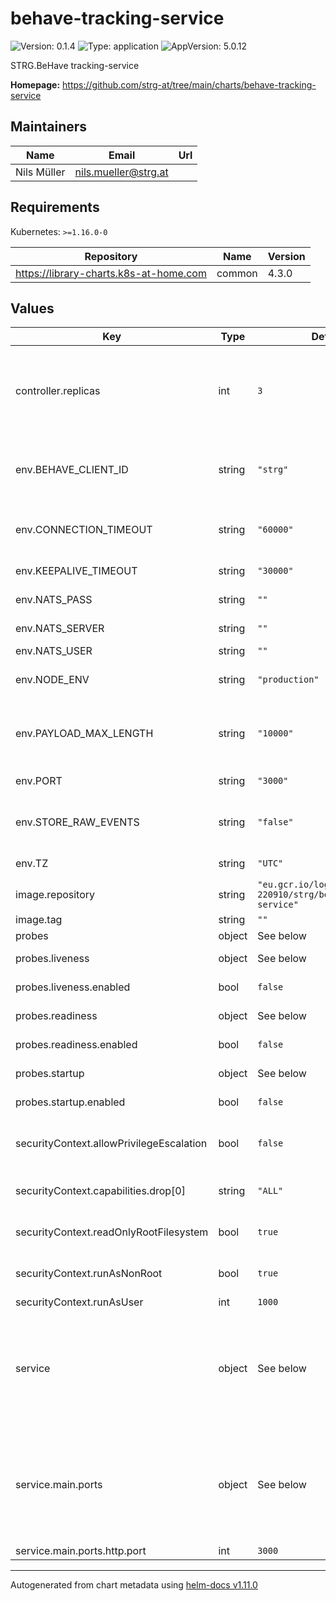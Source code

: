 # behave-tracking-service

![Version: 0.1.4](https://img.shields.io/badge/Version-0.1.4-informational?style=flat-square) ![Type: application](https://img.shields.io/badge/Type-application-informational?style=flat-square) ![AppVersion: 5.0.12](https://img.shields.io/badge/AppVersion-5.0.12-informational?style=flat-square)

STRG.BeHave tracking-service

**Homepage:** <https://github.com/strg-at/tree/main/charts/behave-tracking-service>

## Maintainers

| Name | Email | Url |
| ---- | ------ | --- |
| Nils Müller | <nils.mueller@strg.at> |  |

## Requirements

Kubernetes: `>=1.16.0-0`

| Repository | Name | Version |
|------------|------|---------|
| https://library-charts.k8s-at-home.com | common | 4.3.0 |

## Values

| Key | Type | Default | Description |
|-----|------|---------|-------------|
| controller.replicas | int | `3` | Number of desired pods. We use 3 minimum to assure no outage durring rollout/preemtible node restarts |
| env.BEHAVE_CLIENT_ID | string | `"strg"` | beHave client id used in logging reference aswel as in NATS message routing |
| env.CONNECTION_TIMEOUT | string | `"60000"` | beHave websocket connection timeout |
| env.KEEPALIVE_TIMEOUT | string | `"30000"` | beHave keep alive timeout |
| env.NATS_PASS | string | `""` | the nats password |
| env.NATS_SERVER | string | `""` | the nats server address |
| env.NATS_USER | string | `""` | the nats user |
| env.NODE_ENV | string | `"production"` | The default nodejs environment |
| env.PAYLOAD_MAX_LENGTH | string | `"10000"` | the maximum length of bytes before droping websocket frames |
| env.PORT | string | `"3000"` | websocket listening port |
| env.STORE_RAW_EVENTS | string | `"false"` | store raw events in db (require a working db connection) |
| env.TZ | string | `"UTC"` | The timezone in the container |
| image.repository | string | `"eu.gcr.io/logical-sled-220910/strg/behave/tracking-service"` | image repository |
| image.tag | string | `""` | image tag |
| probes | object | See below | [[ref]](https://kubernetes.io/docs/tasks/configure-pod-container/configure-liveness-readiness-startup-probes/) |
| probes.liveness | object | See below | Liveness probe configuration |
| probes.liveness.enabled | bool | `false` | Enable the liveness probe |
| probes.readiness | object | See below | Redainess probe configuration |
| probes.readiness.enabled | bool | `false` | Enable the readiness probe |
| probes.startup | object | See below | Startup probe configuration |
| probes.startup.enabled | bool | `false` | Enable the startup probe |
| securityContext.allowPrivilegeEscalation | bool | `false` | do not allow privilege escalation for security reasons |
| securityContext.capabilities.drop[0] | string | `"ALL"` | drop all privileges as we dont need them |
| securityContext.readOnlyRootFilesystem | bool | `true` | set root fs to read only for security reasons |
| securityContext.runAsNonRoot | bool | `true` | do not run as root for security reasons |
| securityContext.runAsUser | int | `1000` | run as user with <id> |
| service | object | See below | Configure the services for the chart here. Additional services can be added by adding a dictionary key similar to the 'main' service. |
| service.main.ports | object | See below | Configure the Service port information here. Additional ports can be added by adding a dictionary key similar to the 'http' service. |
| service.main.ports.http.port | int | `3000` | The port number |

----------------------------------------------
Autogenerated from chart metadata using [helm-docs v1.11.0](https://github.com/norwoodj/helm-docs/releases/v1.11.0)
